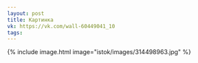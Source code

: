 ```yaml
---
layout: post
title: Картинка
vk: https://vk.com/wall-60449041_10
tags:
---
```

{% include image.html image="istok/images/314498963.jpg" %}